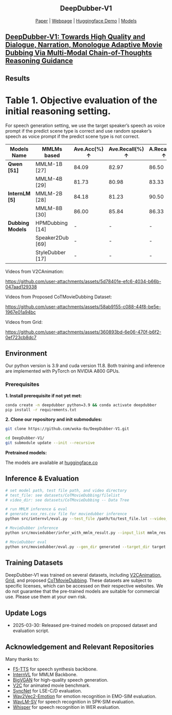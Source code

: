 <div align="center">
<p align="center">
  <h2>DeepDubber-V1</h2>
  <a href="https://arxiv.org/abs/xxxx.xxxx">Paper</a> | <a href="https://woka-0a.github.io/DeepDubber-V1/">Webpage</a> | <a href="https://huggingface.co/spaces/woak-oa/Deepdubber-V1">Huggingface Demo</a> | <a href="https://huggingface.co/woak-oa/DeepDubber-V1/tree/main">Models</a> 
</p>
</div>

## [DeepDubber-V1: Towards High Quality and Dialogue, Narration, Monologue Adaptive Movie Dubbing Via Multi-Modal Chain-of-Thoughts Reasoning Guidance](https://woka-0a.github.io/DeepDubber-V1/)

## Results

# Table 1. Objective evaluation of the initial reasoning setting. 
For speech generation setting, we use the target speaker’s speech as voice prompt if the predict scene type is correct and use random speaker’s speech as voice prompt if the predict scene type is not correct.

| Models Name  | MMLMs based    | Ave.Acc(%) ↑ | Ave.Recall(%) ↑ | A.Recall(%) ↑ | B.Recall(%) ↑ | C.Recall(%) ↑ | SPK-SIM(%) ↑ | WER(%) ↓ | MCD ↓ | MCD-SL ↓ |
|--------------|----------------|--------------|-----------------|---------------|---------------|---------------|---------------|-----------|--------|----------|
| **Qwen [51]** | MMLM-1B [27]  | 84.09        | 82.97           | 86.50         | 68.40         | 94.00         | 83.17         | 23.60     | 8.59   | 8.60     |
|              | MMLM-4B [29]  | 81.73        | 80.98           | 83.33         | 75.20         | 84.40         | 83.34         | 23.41     | 8.53   | 8.53     |
| **InternLM [5]** | MMLM-2B [28]  | 84.18        | 81.23           | 90.50         | 59.20         | 94.00         | 82.97         | 23.20     | 8.54   | 8.54     |
|              | MMLM-8B [30]  | 86.00        | 85.84           | 86.33         | 73.20         | 98.00         | 83.42 (+30.28%) | 23.20     | 8.54   | 8.54     |
| **Dubbing Models** | HPMDubbing [14] | -            | -               | -             | -             | -             | 61.06         | 199.40    | 8.82   | 11.88    |
|              | Speaker2Dub [69] | -            | -               | -             | -             | -             | 61.73         | 84.42     | 8.75   | 10.78    |
|              | StyleDubber [17] | -            | -               | -             | -             | -             | 64.03         | 52.69     | 8.62   | 8.89     |



Videos from V2CAnimation:

https://github.com/user-attachments/assets/5d78401e-efc6-4034-b66b-047aad129338

Videos from Proposed CoTMovieDubbing Dataset:

https://github.com/user-attachments/assets/58ab9155-c088-44f8-be5e-1967e01a94bc

Videos from Grid:

https://github.com/user-attachments/assets/360893bd-6e06-470f-b6f2-0ef723cb8dc7

<!-- For more results, visit https://xxxxx.com/DeepDubber-V1/video_main.html. -->

## Environment

Our python version is 3.9 and cuda version 11.8. Both training and inference are implemented with PyTorch on NVIDIA A800 GPUs.

### Prerequisites

**1. Install prerequisite if not yet met:**

```bash
conda create -n deepdubber python=3.9 && conda activate deepdubber
pip install -r requirements.txt
```

**2. Clone our repository and init submodules:**

```bash
git clone https://github.com/woka-0a/DeepDubber-V1.git

cd DeepDubber-V1/
git submodule update --init --recursive
```

**Pretrained models:**

The models are available at [huggingface.co](https://huggingface.co/woak-oa/DeepDubber-V1/tree/main)

## Inference & Evaluation

```bash
# set model path, test file path, and video directory
# test_file: see datasets/CoTMovieDubbing/filelist
# video_dir: see datasets/CoTMovieDubbing -- Data Tree

# run MMLM inference & eval
# generate xxx_res.csv file for moviedubber inference
python src/internvl/eval.py --test_file /path/to/test_file.lst --video_dir /path/to/video_dir

# MovieDubber inference
python src/moviedubber/infer_with_mmlm_result.py --input_list mmlm_res.csv --ref_spk_list datasets/CoTMovieDubbing/filelist/cot_spk_for_speech_gen.lst

# MovieDubber eval
python src/moviedubber/eval.py --gen_dir generated --target_dir target
```

## Training Datasets

DeepDubber-V1 was trained on several datasets, including [V2CAnimation](https://github.com/chenqi008/V2C), [Grid](https://paperswithcode.com/dataset/grid), and proposed [CoTMovieDubbing](https://github.com/woka-0a/DeepDubber-V1/tree/main/datasets/CoTMovieDubbing). These datasets are subject to specific licenses, which can be accessed on their respective websites. We do not guarantee that the pre-trained models are suitable for commercial use. Please use them at your own risk.

## Update Logs

- 2025-03-30: Released pre-trained models on proposed dataset and evaluation script.

## Acknowledgement and Relevant Repositories

Many thanks to:

- [F5-TTS](https://github.com/SWivid/F5-TTS) for speech synthesis backbone.
- [InternVL](https://github.com/OpenGVLab/InternVL) for MMLM Backbone.
- [BigVGAN](https://github.com/NVIDIA/BigVGAN) for high-quality speech generation.
- [V2C](https://github.com/chenqi008/V2C) for animated movie benchmark.
- [SyncNet](https://github.com/joonson/syncnet_python) for LSE-C/D evaluation.
- [Wav2Vec2-Emotion](https://huggingface.co/audeering/wav2vec2-large-robust-12-ft-emotion-msp-dim) for emotion recognition in EMO-SIM evaluation.
- [WavLM-SV](https://huggingface.co/microsoft/wavlm-base-plus-sv) for speech recognition in SPK-SIM evaluation.
- [Whisper](https://huggingface.co/openai/whisper-large-v3-turbo) for speech recognition in WER evaluation.

<!-- ## Star History

[![Star History Chart](https://api.star-history.com/svg?repos=woka-0a/DeepDubber-V1&type=Date)](https://www.star-history.com/#woka-0a/DeepDubber-V1&Date) -->

